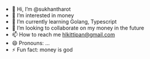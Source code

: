 - 👋 Hi, I’m @sukhantharot
- 👀 I’m interested in money
- 🌱 I’m currently learning Golang, Typescript
- 💞️ I’m looking to collaborate on my money in the future
- 📫 How to reach me hlkittipan@gmail.com
- 😄 Pronouns: ...
- ⚡ Fun fact: money is god

<!---
sukhantharot/sukhantharot is a ✨ special ✨ repository because its `README.md` (this file) appears on your GitHub profile.
You can click the Preview link to take a look at your changes.
--->
